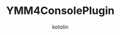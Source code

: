 ---
title: YMM4ConsolePlugin
description: 【プラグイン開発者向け】デバッグウィンドウを追加するプラグインです
author: kotolin
date:
keywords: [""]
category: [""]
---